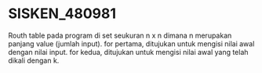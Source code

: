 # SISKEN_480981

Routh table pada program di set seukuran n x n dimana n merupakan panjang value (jumlah input). 
for pertama, ditujukan untuk mengisi nilai awal dengan nilai input.
for kedua, ditujukan untuk mengisi nilai awal yang telah dikali dengan k.
